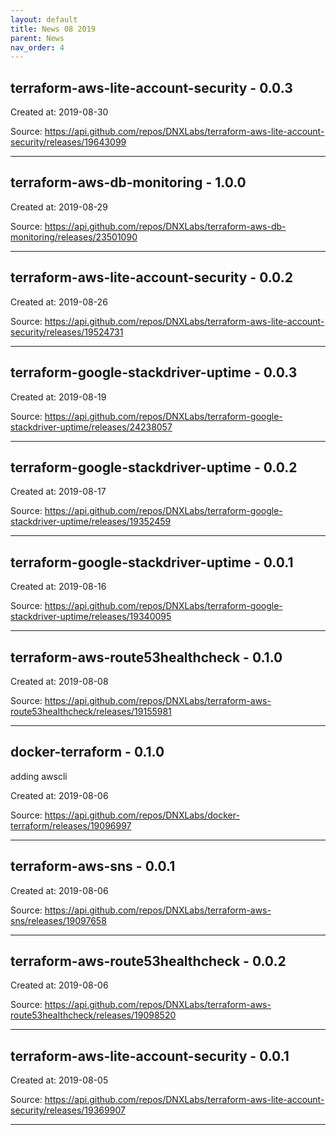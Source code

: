 ```yaml
---
layout: default
title: News 08 2019
parent: News
nav_order: 4
---
```




## terraform-aws-lite-account-security - 0.0.3


Created at: 2019-08-30

<!-- TODO: Include source link to the version tag -->
Source:  https://api.github.com/repos/DNXLabs/terraform-aws-lite-account-security/releases/19643099

---


## terraform-aws-db-monitoring - 1.0.0


Created at: 2019-08-29

<!-- TODO: Include source link to the version tag -->
Source:  https://api.github.com/repos/DNXLabs/terraform-aws-db-monitoring/releases/23501090

---


## terraform-aws-lite-account-security - 0.0.2


Created at: 2019-08-26

<!-- TODO: Include source link to the version tag -->
Source:  https://api.github.com/repos/DNXLabs/terraform-aws-lite-account-security/releases/19524731

---


## terraform-google-stackdriver-uptime - 0.0.3


Created at: 2019-08-19

<!-- TODO: Include source link to the version tag -->
Source:  https://api.github.com/repos/DNXLabs/terraform-google-stackdriver-uptime/releases/24238057

---


## terraform-google-stackdriver-uptime - 0.0.2


Created at: 2019-08-17

<!-- TODO: Include source link to the version tag -->
Source:  https://api.github.com/repos/DNXLabs/terraform-google-stackdriver-uptime/releases/19352459

---


## terraform-google-stackdriver-uptime - 0.0.1


Created at: 2019-08-16

<!-- TODO: Include source link to the version tag -->
Source:  https://api.github.com/repos/DNXLabs/terraform-google-stackdriver-uptime/releases/19340095

---


## terraform-aws-route53healthcheck - 0.1.0


Created at: 2019-08-08

<!-- TODO: Include source link to the version tag -->
Source:  https://api.github.com/repos/DNXLabs/terraform-aws-route53healthcheck/releases/19155981

---


## docker-terraform - 0.1.0
adding awscli

Created at: 2019-08-06

<!-- TODO: Include source link to the version tag -->
Source:  https://api.github.com/repos/DNXLabs/docker-terraform/releases/19096997

---


## terraform-aws-sns - 0.0.1


Created at: 2019-08-06

<!-- TODO: Include source link to the version tag -->
Source:  https://api.github.com/repos/DNXLabs/terraform-aws-sns/releases/19097658

---


## terraform-aws-route53healthcheck - 0.0.2


Created at: 2019-08-06

<!-- TODO: Include source link to the version tag -->
Source:  https://api.github.com/repos/DNXLabs/terraform-aws-route53healthcheck/releases/19098520

---


## terraform-aws-lite-account-security - 0.0.1


Created at: 2019-08-05

<!-- TODO: Include source link to the version tag -->
Source:  https://api.github.com/repos/DNXLabs/terraform-aws-lite-account-security/releases/19369907

---

